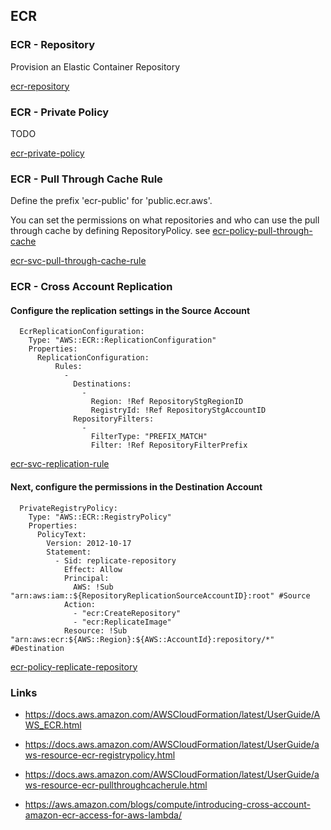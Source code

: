 ## ECR

### ECR - Repository

Provision an Elastic Container Repository

[ecr-repository](ecr-repository.yaml)


### ECR - Private Policy

TODO

[ecr-private-policy](ecr-private-policy.yaml)

### ECR - Pull Through Cache Rule

Define the prefix 'ecr-public' for 'public.ecr.aws'.

You can set the permissions on what repositories and who can use the pull through cache by defining RepositoryPolicy. see [ecr-policy-pull-through-cache](ecr-policy-pull-through-cache.yaml)

[ecr-svc-pull-through-cache-rule](ecr-svc-pull-through-cache-rule.yaml)

### ECR - Cross Account Replication

#### Configure the replication settings in the Source Account

```
  EcrReplicationConfiguration:
    Type: "AWS::ECR::ReplicationConfiguration"
    Properties:
      ReplicationConfiguration: 
          Rules:
            - 
              Destinations:
                - 
                  Region: !Ref RepositoryStgRegionID
                  RegistryId: !Ref RepositoryStgAccountID
              RepositoryFilters:
                - 
                  FilterType: "PREFIX_MATCH" 
                  Filter: !Ref RepositoryFilterPrefix   
```

[ecr-svc-replication-rule](ecr-svc-replication-rule.yaml)


#### Next, configure the permissions in the Destination Account

```
  PrivateRegistryPolicy:
    Type: "AWS::ECR::RegistryPolicy"
    Properties:
      PolicyText:
        Version: 2012-10-17
        Statement:
          - Sid: replicate-repository
            Effect: Allow
            Principal:
              AWS: !Sub "arn:aws:iam::${RepositoryReplicationSourceAccountID}:root" #Source
            Action:
              - "ecr:CreateRepository"
              - "ecr:ReplicateImage"
            Resource: !Sub "arn:aws:ecr:${AWS::Region}:${AWS::AccountId}:repository/*" #Destination
```

[ecr-policy-replicate-repository](ecr-policy-replicate-repository.yaml)

### Links

- https://docs.aws.amazon.com/AWSCloudFormation/latest/UserGuide/AWS_ECR.html

- https://docs.aws.amazon.com/AWSCloudFormation/latest/UserGuide/aws-resource-ecr-registrypolicy.html

- https://docs.aws.amazon.com/AWSCloudFormation/latest/UserGuide/aws-resource-ecr-pullthroughcacherule.html

- https://aws.amazon.com/blogs/compute/introducing-cross-account-amazon-ecr-access-for-aws-lambda/
